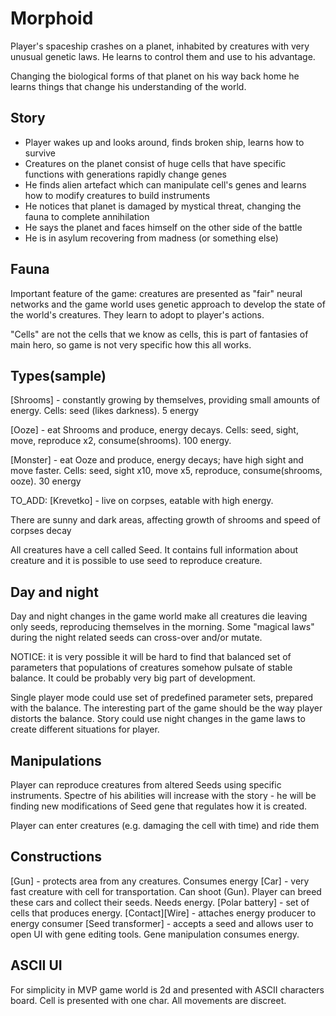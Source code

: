 Morphoid
========

Player's spaceship crashes on a planet, inhabited by creatures with very unusual genetic laws. He learns to control them and use to his advantage.

Changing the biological forms of that planet on his way back home he learns things that change his understanding of the world.

Story
-----
* Player wakes up and looks around, finds broken ship, learns how to survive
* Creatures on the planet consist of huge cells that have specific functions with generations rapidly change genes
* He finds alien artefact which can manipulate cell's genes and learns how to modify creatures to build instruments
* He notices that planet is damaged by mystical threat, changing the fauna to complete annihilation
* He says the planet and faces himself on the other side of the battle
* He is in asylum recovering from madness (or something else)

Fauna
-----
Important feature of the game: creatures are presented as "fair" neural networks and the game world uses genetic approach to develop the state of the world's creatures. They learn to adopt to player's actions.

"Cells" are not the cells that we know as cells, this is part of fantasies of main hero, so game is not very specific how this all works.

Types(sample)
-------------
[Shrooms] - constantly growing by themselves, providing small amounts of energy. Cells: seed (likes darkness). 5 energy

[Ooze] - eat Shrooms and produce, energy decays. Cells: seed, sight, move, reproduce x2, consume(shrooms). 100 energy.

[Monster] - eat Ooze and produce, energy decays; have high sight and move faster. Cells: seed, sight x10, move x5, reproduce, consume(shrooms, ooze). 30 energy

TO_ADD: [Krevetko] - live on corpses, eatable with high energy.

There are sunny and dark areas, affecting growth of shrooms and speed of corpses decay

All creatures have a cell called Seed. It contains full information about creature and it is possible to use seed to reproduce creature.

Day and night
-------------

Day and night changes in the game world make all creatures die leaving only seeds, reproducing themselves in the morning. Some "magical laws" during the night related seeds can cross-over and/or mutate.

NOTICE: it is very possible it will be hard to find that balanced set of parameters that populations of creatures somehow pulsate of stable balance. It could be probably very big part of development.

Single player mode could use set of predefined parameter sets, prepared with the balance. The interesting part of the game should be the way player distorts the balance. Story could use night changes in the game laws to create different situations for player.

Manipulations
-------------
Player can reproduce creatures from altered Seeds using specific instruments. Spectre of his abilities will increase with the story - he will be finding new modifications of Seed gene that regulates how it is created.

Player can enter creatures (e.g. damaging the cell with time) and ride them

Constructions
-------------
[Gun] - protects area from any creatures. Consumes energy
[Car] - very fast creature with cell for transportation. Can shoot (Gun). Player can breed these cars and collect their seeds. Needs energy.
[Polar battery] - set of cells that produces energy.
[Contact][Wire] - attaches energy producer to energy consumer
[Seed transformer] - accepts a seed and allows user to open UI with gene editing tools. Gene manipulation consumes energy.

ASCII UI
--------
For simplicity in MVP game world is 2d and presented with ASCII characters board. Cell is presented with one char. All movements are discreet.



